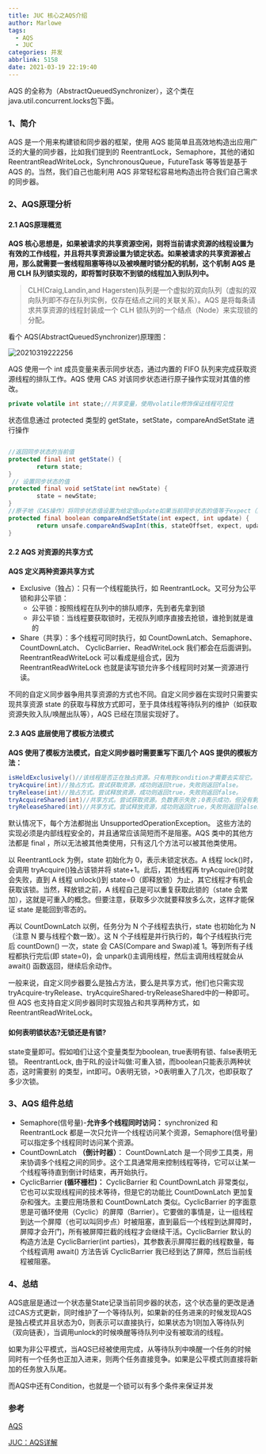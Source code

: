 ```yaml
---
title: JUC 核心之AQS介绍
author: Marlowe
tags:
  - AQS
  - JUC
categories: 并发
abbrlink: 5158
date: 2021-03-19 22:19:40
---
```

AQS 的全称为（AbstractQueuedSynchronizer），这个类在java.util.concurrent.locks包下面。
<!--more-->

### 1、简介

AQS 是一个用来构建锁和同步器的框架，使用 AQS 能简单且高效地构造出应用广泛的大量的同步器，比如我们提到的 ReentrantLock，Semaphore，其他的诸如 ReentrantReadWriteLock，SynchronousQueue，FutureTask 等等皆是基于 AQS 的。当然，我们自己也能利用 AQS 非常轻松容易地构造出符合我们自己需求的同步器。
### 2、AQS原理分析

#### 2.1 AQS原理概览
**AQS 核心思想是，如果被请求的共享资源空闲，则将当前请求资源的线程设置为有效的工作线程，并且将共享资源设置为锁定状态。如果被请求的共享资源被占用，那么就需要一套线程阻塞等待以及被唤醒时锁分配的机制，这个机制 AQS 是用 CLH 队列锁实现的，即将暂时获取不到锁的线程加入到队列中。**

> CLH(Craig,Landin,and Hagersten)队列是一个虚拟的双向队列（虚拟的双向队列即不存在队列实例，仅存在结点之间的关联关系）。AQS 是将每条请求共享资源的线程封装成一个 CLH 锁队列的一个结点（Node）来实现锁的分配。

看个 AQS(AbstractQueuedSynchronizer)原理图：

![20210319222256](http://marlowe.oss-cn-beijing.aliyuncs.com/img/20210319222256.png)

AQS 使用一个 int 成员变量来表示同步状态，通过内置的 FIFO 队列来完成获取资源线程的排队工作。AQS 使用 CAS 对该同步状态进行原子操作实现对其值的修改。
```java
private volatile int state;//共享变量，使用volatile修饰保证线程可见性
```
状态信息通过 protected 类型的 getState，setState，compareAndSetState 进行操作

```java

//返回同步状态的当前值
protected final int getState() {
        return state;
}
 // 设置同步状态的值
protected final void setState(int newState) {
        state = newState;
}
//原子地（CAS操作）将同步状态值设置为给定值update如果当前同步状态的值等于expect（期望值）
protected final boolean compareAndSetState(int expect, int update) {
        return unsafe.compareAndSwapInt(this, stateOffset, expect, update);
}
```

#### 2.2 AQS 对资源的共享方式
**AQS 定义两种资源共享方式**

* Exclusive（独占）：只有一个线程能执行，如 ReentrantLock。又可分为公平锁和非公平锁：
    * 公平锁：按照线程在队列中的排队顺序，先到者先拿到锁
    * 非公平锁：当线程要获取锁时，无视队列顺序直接去抢锁，谁抢到就是谁的
* Share（共享）：多个线程可同时执行，如 CountDownLatch、Semaphore、CountDownLatch、 CyclicBarrier、ReadWriteLock 我们都会在后面讲到。
ReentrantReadWriteLock 可以看成是组合式，因为 ReentrantReadWriteLock 也就是读写锁允许多个线程同时对某一资源进行读。

不同的自定义同步器争用共享资源的方式也不同。自定义同步器在实现时只需要实现共享资源 state 的获取与释放方式即可，至于具体线程等待队列的维护（如获取资源失败入队/唤醒出队等），AQS 已经在顶层实现好了。


#### 2.3 AQS 底层使用了模板方法模式
**AQS 使用了模板方法模式，自定义同步器时需要重写下面几个 AQS 提供的模板方法：**
```java
isHeldExclusively()//该线程是否正在独占资源。只有用到condition才需要去实现它。
tryAcquire(int)//独占方式。尝试获取资源，成功则返回true，失败则返回false。
tryRelease(int)//独占方式。尝试释放资源，成功则返回true，失败则返回false。
tryAcquireShared(int)//共享方式。尝试获取资源。负数表示失败；0表示成功，但没有剩余可用资源；正数表示成功，且有剩余资源。
tryReleaseShared(int)//共享方式。尝试释放资源，成功则返回true，失败则返回false。
```

默认情况下，每个方法都抛出 UnsupportedOperationException。 这些方法的实现必须是内部线程安全的，并且通常应该简短而不是阻塞。AQS 类中的其他方法都是 final ，所以无法被其他类使用，只有这几个方法可以被其他类使用。

以 ReentrantLock 为例，state 初始化为 0，表示未锁定状态。A 线程 lock()时，会调用 tryAcquire()独占该锁并将 state+1。此后，其他线程再 tryAcquire()时就会失败，直到 A 线程 unlock()到 state=0（即释放锁）为止，其它线程才有机会获取该锁。当然，释放锁之前，A 线程自己是可以重复获取此锁的（state 会累加），这就是可重入的概念。但要注意，获取多少次就要释放多么次，这样才能保证 state 是能回到零态的。

再以 CountDownLatch 以例，任务分为 N 个子线程去执行，state 也初始化为 N（注意 N 要与线程个数一致）。这 N 个子线程是并行执行的，每个子线程执行完后 countDown() 一次，state 会 CAS(Compare and Swap)减 1。等到所有子线程都执行完后(即 state=0)，会 unpark()主调用线程，然后主调用线程就会从 await() 函数返回，继续后余动作。

一般来说，自定义同步器要么是独占方法，要么是共享方式，他们也只需实现tryAcquire-tryRelease、tryAcquireShared-tryReleaseShared中的一种即可。但 AQS 也支持自定义同步器同时实现独占和共享两种方式，如ReentrantReadWriteLock。

#### 如何表明锁状态?无锁还是有锁?
state变量即可。假如咱们让这个变量类型为boolean, true表明有锁、false表明无锁。 ReentrantLock, 由于RL的设计叫做:可重入锁，而boolean只能表示两种状态，这时需要别
的类型，int即可。0表明无锁，>0表明重入了几次，也即获取了多少次锁。


### 3、AQS 组件总结
* Semaphore(信号量)-**允许多个线程同时访问：** synchronized 和 ReentrantLock 都是一次只允许一个线程访问某个资源，Semaphore(信号量)可以指定多个线程同时访问某个资源。
* CountDownLatch **（倒计时器）**： CountDownLatch 是一个同步工具类，用来协调多个线程之间的同步。这个工具通常用来控制线程等待，它可以让某一个线程等待直到倒计时结束，再开始执行。
* CyclicBarrier **(循环栅栏)：** CyclicBarrier 和 CountDownLatch 非常类似，它也可以实现线程间的技术等待，但是它的功能比 CountDownLatch 更加复杂和强大。主要应用场景和 CountDownLatch 类似。CyclicBarrier 的字面意思是可循环使用（Cyclic）的屏障（Barrier）。它要做的事情是，让一组线程到达一个屏障（也可以叫同步点）时被阻塞，直到最后一个线程到达屏障时，屏障才会开门，所有被屏障拦截的线程才会继续干活。CyclicBarrier 默认的构造方法是 CyclicBarrier(int parties)，其参数表示屏障拦截的线程数量，每个线程调用 await() 方法告诉 CyclicBarrier 我已经到达了屏障，然后当前线程被阻塞。


### 4、总结

AQS底层是通过一个状态量State记录当前同步器的状态，这个状态量的更改是通过CAS方式更新，同时维护了一个等待队列，如果新的任务进来的时候发现AQS是独占模式并且状态为0，则表示可以直接执行，如果状态为1则加入等待队列（双向链表），当调用unlock的时候唤醒等待队列中没有被取消的线程。

如果为非公平模式，当AQS已经被使用完成，从等待队列中唤醒一个任务的时候同时有一个任务也正加入进来，则两个任务直接竞争。如果是公平模式则直接将新加的任务放入队尾。

而AQS中还有Condition，也就是一个锁可以有多个条件来保证并发



### 参考
[AQS](https://snailclimb.gitee.io/javaguide/#/docs/java/multi-thread/2020%E6%9C%80%E6%96%B0Java%E5%B9%B6%E5%8F%91%E8%BF%9B%E9%98%B6%E5%B8%B8%E8%A7%81%E9%9D%A2%E8%AF%95%E9%A2%98%E6%80%BB%E7%BB%93?id=_6-aqs)

[JUC：AQS详解](https://www.pdai.tech/md/java/thread/java-thread-x-lock-AbstractQueuedSynchronizer.html)